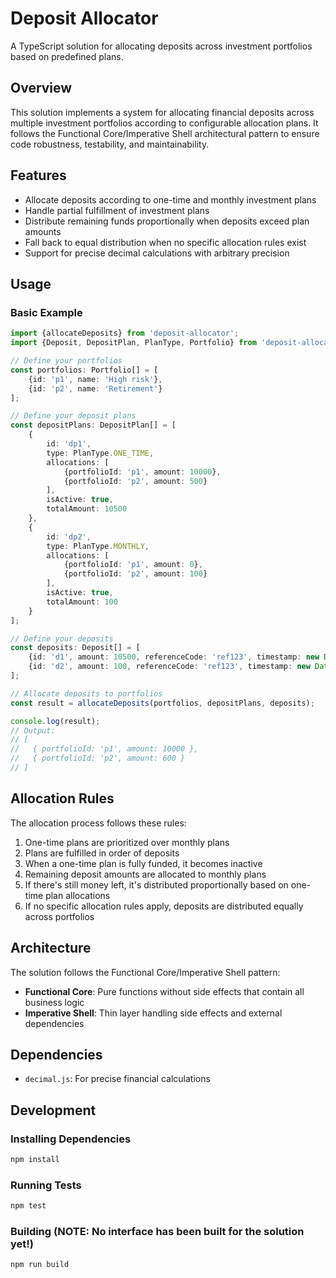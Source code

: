 # Deposit Allocator

A TypeScript solution for allocating deposits across investment portfolios based on predefined plans.

## Overview

This solution implements a system for allocating financial deposits across multiple investment portfolios according to
configurable allocation plans. It follows the Functional Core/Imperative Shell architectural pattern to ensure code
robustness, testability, and maintainability.

## Features

- Allocate deposits according to one-time and monthly investment plans
- Handle partial fulfillment of investment plans
- Distribute remaining funds proportionally when deposits exceed plan amounts
- Fall back to equal distribution when no specific allocation rules exist
- Support for precise decimal calculations with arbitrary precision

## Usage

### Basic Example

```typescript
import {allocateDeposits} from 'deposit-allocator';
import {Deposit, DepositPlan, PlanType, Portfolio} from 'deposit-allocator/types';

// Define your portfolios
const portfolios: Portfolio[] = [
    {id: 'p1', name: 'High risk'},
    {id: 'p2', name: 'Retirement'}
];

// Define your deposit plans
const depositPlans: DepositPlan[] = [
    {
        id: 'dp1',
        type: PlanType.ONE_TIME,
        allocations: [
            {portfolioId: 'p1', amount: 10000},
            {portfolioId: 'p2', amount: 500}
        ],
        isActive: true,
        totalAmount: 10500
    },
    {
        id: 'dp2',
        type: PlanType.MONTHLY,
        allocations: [
            {portfolioId: 'p1', amount: 0},
            {portfolioId: 'p2', amount: 100}
        ],
        isActive: true,
        totalAmount: 100
    }
];

// Define your deposits
const deposits: Deposit[] = [
    {id: 'd1', amount: 10500, referenceCode: 'ref123', timestamp: new Date('2025-04-01')},
    {id: 'd2', amount: 100, referenceCode: 'ref123', timestamp: new Date('2025-04-10')}
];

// Allocate deposits to portfolios
const result = allocateDeposits(portfolios, depositPlans, deposits);

console.log(result);
// Output:
// [
//   { portfolioId: 'p1', amount: 10000 },
//   { portfolioId: 'p2', amount: 600 }
// ]
```

## Allocation Rules

The allocation process follows these rules:

1. One-time plans are prioritized over monthly plans
2. Plans are fulfilled in order of deposits
3. When a one-time plan is fully funded, it becomes inactive
4. Remaining deposit amounts are allocated to monthly plans
5. If there's still money left, it's distributed proportionally based on one-time plan allocations
6. If no specific allocation rules apply, deposits are distributed equally across portfolios

## Architecture

The solution follows the Functional Core/Imperative Shell pattern:

- **Functional Core**: Pure functions without side effects that contain all business logic
- **Imperative Shell**: Thin layer handling side effects and external dependencies

## Dependencies

- `decimal.js`: For precise financial calculations

## Development

### Installing Dependencies

```bash
npm install
```

### Running Tests

```bash
npm test
```

### Building (NOTE: No interface has been built for the solution yet!)

```bash
npm run build
```